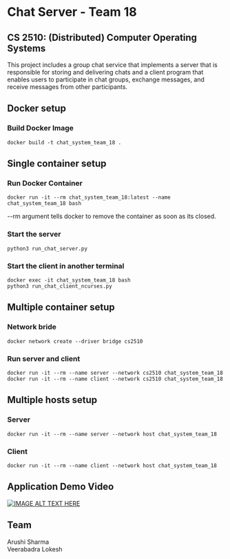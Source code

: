 # Chat Server - Team 18

## CS 2510: (Distributed) Computer Operating Systems

This project includes a group chat service that implements a server that is responsible for storing and delivering chats and a client program that enables users to participate in chat groups, exchange messages, and receive messages from other participants. 

## Docker setup
### Build Docker Image
`docker build -t chat_system_team_18 .`

## Single container setup
### Run Docker Container
`docker run -it --rm chat_system_team_18:latest --name chat_system_team_18 bash`

--rm argument tells docker to remove the container as soon as its closed.

### Start the server
`python3 run_chat_server.py`

### Start the client in another terminal
```
docker exec -it chat_system_team_18 bash
python3 run_chat_client_ncurses.py
```

## Multiple container setup
### Network bride
`docker network create --driver bridge cs2510`

### Run server and client
```
docker run -it --rm --name server --network cs2510 chat_system_team_18
docker run -it --rm --name client --network cs2510 chat_system_team_18
```
## Multiple hosts setup
### Server
`docker run -it --rm --name server --network host chat_system_team_18`
### Client
`docker run -it --rm --name client --network host chat_system_team_18`
## Application Demo Video
[![IMAGE ALT TEXT HERE](https://img.youtube.com/vi/PPqlEYtEwCw/0.jpg)](https://www.youtube.com/watch?v=PPqlEYtEwCw)


## Team
Arushi Sharma
<br/>
Veerabadra Lokesh

